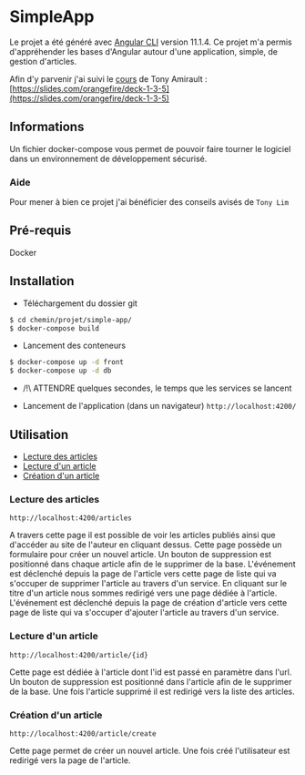 # SimpleApp

Le projet a été généré avec [Angular CLI](https://github.com/angular/angular-cli) version 11.1.4.
Ce projet m'a permis d'appréhender les bases d'Angular autour d'une application, simple, de gestion d'articles.

Afin d'y parvenir j'ai suivi le [cours](https://slides.com/orangefire/deck-1-3-5) de Tony Amirault : [https://slides.com/orangefire/deck-1-3-5](https://slides.com/orangefire/deck-1-3-5)

## Informations

Un fichier docker-compose vous permet de pouvoir faire tourner le logiciel dans un environnement de développement sécurisé.

### Aide

Pour mener à bien ce projet j'ai bénéficier des conseils avisés de `Tony Lim`

## Pré-requis

Docker

## Installation

* Téléchargement du dossier git
```bash
$ cd chemin/projet/simple-app/
$ docker-compose build
```

* Lancement des conteneurs
```bash
$ docker-compose up -d front
$ docker-compose up -d db
```

* /!\ ATTENDRE quelques secondes, le temps que les services se lancent 

* Lancement de l'application (dans un navigateur)
`
http://localhost:4200/
`

## Utilisation

* [Lecture des articles](#lecture-des-articles)
* [Lecture d'un article](#lecture-dun-article)
* [Création d'un article](#création-dun-article)

### Lecture des articles

```
http://localhost:4200/articles
```

A travers cette page il est possible de voir les articles publiés ainsi que d'accéder au site de l'auteur en cliquant dessus.
Cette page possède un formulaire pour créer un nouvel article.
Un bouton de suppression est positionné dans chaque article afin de le supprimer de la base. L'événement est déclenché depuis la page de l'article vers cette page de liste qui va s'occuper de supprimer l'article au travers d'un service.
En cliquant sur le titre d'un article nous sommes redirigé vers une page dédiée à l'article. L'événement est déclenché depuis la page de création d'article vers cette page de liste qui va s'occuper d'ajouter l'article au travers d'un service.

### Lecture d'un article

```
http://localhost:4200/article/{id}
```

Cette page est dédiée à l'article dont l'id est passé en paramètre dans l'url.
Un bouton de suppression est positionné dans l'article afin de le supprimer de la base. Une fois l'article supprimé il est redirigé vers la liste des articles.

### Création d'un article

```
http://localhost:4200/article/create
```

Cette page permet de créer un nouvel article. Une fois créé l'utilisateur est redirigé vers la page de l'article.